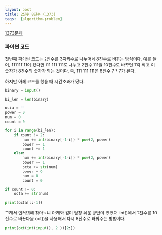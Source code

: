 ```yaml
---
layout: post
title: 2진수 8진수 (1373)
tags:  [algorithm-problem]
---
```


[1373문제](https://www.acmicpc.net/problem/1373)

### 파이썬 코드
첫번째 파이썬 코드는 2진수를 3자리수로 나누어서 8진수로 바꾸는 방식이다. 예를 들어, 111111111이 있다면 111 111 111로 나누고 2진수 111을 10진수로 바꾸면 7이 되고 이 숫자가 8진수의 숫자가 되는 것이다. 즉, 111 111 111은 8진수 7 7 7가 된다.

하지만 아래 코드를 했을 때 시간초과가 떴다.

~~~python
binary = input()

bi_len = len(binary)

octa = ""
power = 0
num = 0
count = 0

for i in range(bi_len):
    if count != 2:
        num += int(binary[-1-i]) * pow(2, power)
        power += 1
        count += 1
    else:
        num += int(binary[-1-i]) * pow(2, power)
        power += 1     
        octa += str(num)
        power = 0
        num = 0
        count = 0

if count != 0:
    octa += str(num)

print(octa[::-1])
~~~

그래서 인터넷에 찾아보니 아래와 같이 엄청 쉬운 방법이 있었다. int()에서 2진수를 10진수로 바꾼다음 oct()을 사용해서 다시 8진수로 바꿔주는 방법이다.

~~~python
print(oct(int(input(), 2 ))[2:])
~~~
